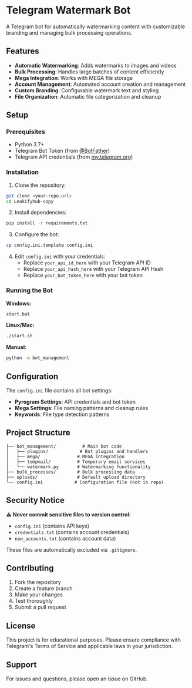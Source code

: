 # Telegram Watermark Bot

A Telegram bot for automatically watermarking content with customizable branding and managing bulk processing operations.

## Features

- **Automatic Watermarking**: Adds watermarks to images and videos
- **Bulk Processing**: Handles large batches of content efficiently
- **Mega Integration**: Works with MEGA file storage
- **Account Management**: Automated account creation and management
- **Custom Branding**: Configurable watermark text and styling
- **File Organization**: Automatic file categorization and cleanup

## Setup

### Prerequisites

- Python 3.7+
- Telegram Bot Token (from [@BotFather](https://t.me/botfather))
- Telegram API credentials (from [my.telegram.org](https://my.telegram.org))

### Installation

1. Clone the repository:
```bash
git clone <your-repo-url>
cd Leakifyhub-copy
```

2. Install dependencies:
```bash
pip install -r requirements.txt
```

3. Configure the bot:
```bash
cp config.ini.template config.ini
```

4. Edit `config.ini` with your credentials:
   - Replace `your_api_id_here` with your Telegram API ID
   - Replace `your_api_hash_here` with your Telegram API Hash
   - Replace `your_bot_token_here` with your bot token

### Running the Bot

**Windows:**
```bash
start.bat
```

**Linux/Mac:**
```bash
./start.sh
```

**Manual:**
```bash
python -m bot_management
```

## Configuration

The `config.ini` file contains all bot settings:

- **Pyrogram Settings**: API credentials and bot token
- **Mega Settings**: File naming patterns and cleanup rules
- **Keywords**: File type detection patterns

## Project Structure

```
├── bot_management/          # Main bot code
│   ├── plugins/            # Bot plugins and handlers
│   ├── mega/              # MEGA integration
│   ├── tempmail/          # Temporary email services
│   └── watermark.py       # Watermarking functionality
├── bulk_processes/        # Bulk processing data
├── uploads/               # Default upload directory
└── config.ini            # Configuration file (not in repo)
```

## Security Notice

⚠️ **Never commit sensitive files to version control:**
- `config.ini` (contains API keys)
- `credentials.txt` (contains account credentials)
- `new_accounts.txt` (contains account data)

These files are automatically excluded via `.gitignore`.

## Contributing

1. Fork the repository
2. Create a feature branch
3. Make your changes
4. Test thoroughly
5. Submit a pull request

## License

This project is for educational purposes. Please ensure compliance with Telegram's Terms of Service and applicable laws in your jurisdiction.

## Support

For issues and questions, please open an issue on GitHub.
